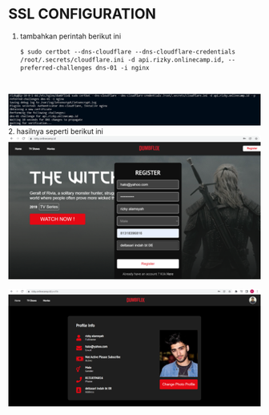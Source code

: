 # SSL CONFIGURATION
   
1.  tambahkan perintah berikut ini
   
        $ sudo certbot --dns-cloudflare --dns-cloudflare-credentials /root/.secrets/cloudflare.ini -d api.rizky.onlinecamp.id, --preferred-challenges dns-01 -i nginx

    <br>
   <img src=".image/1.PNG">
   <br>
2.  hasilnya seperti berikut ini
   <br>
   <img src=".image/2.PNG">
   <br>
   <br>
   <img src=".image/3.PNG">
   <br>
